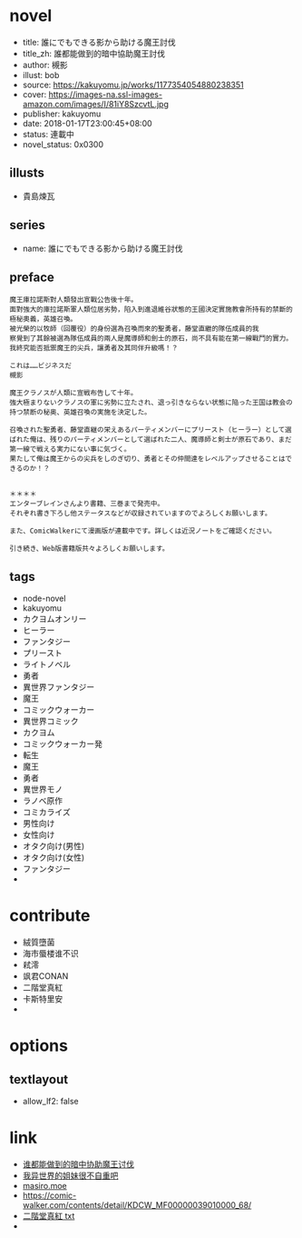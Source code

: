 # novel

- title: 誰にでもできる影から助ける魔王討伐
- title_zh: 誰都能做到的暗中協助魔王討伐
- author: 槻影
- illust:  bob
- source: https://kakuyomu.jp/works/1177354054880238351
- cover: https://images-na.ssl-images-amazon.com/images/I/81iY8SzcvtL.jpg
- publisher: kakuyomu
- date: 2018-01-17T23:00:45+08:00
- status: 連載中
- novel_status: 0x0300

## illusts

- 貴島煉瓦

## series

- name: 誰にでもできる影から助ける魔王討伐

## preface


```
魔王庫拉諾斯對人類發出宣戰公告後十年。
面對強大的庫拉諾斯軍人類位居劣勢，陷入到進退維谷狀態的王國決定實施教會所持有的禁斷的極秘奧義，英雄召喚。
被光榮的以牧師（回覆役）的身份選為召喚而來的聖勇者，藤堂直繼的隊伍成員的我
察覺到了其餘被選為隊伍成員的兩人是魔導師和劍士的原石，尚不具有能在第一線戰鬥的實力。
我終究能否抵禦魔王的尖兵，讓勇者及其同伴升級嗎！？

これは……ビジネスだ
槻影

魔王クラノスが人類に宣戦布告して十年。
強大極まりないクラノスの軍に劣勢に立たされ、退っ引きならない状態に陥った王国は教会の持つ禁断の秘奥、英雄召喚の実施を決定した。

召喚された聖勇者、藤堂直継の栄えあるパーティメンバーにプリースト（ヒーラー）として選ばれた俺は、残りのパーティメンバーとして選ばれた二人、魔導師と剣士が原石であり、まだ第一線で戦える実力にない事に気づく。
果たして俺は魔王からの尖兵をしのぎ切り、勇者とその仲間達をレベルアップさせることはできるのか！？


＊＊＊＊
エンターブレインさんより書籍、三巻まで発売中。
それぞれ書き下ろし他ステータスなどが収録されていますのでよろしくお願いします。

また、ComicWalkerにて漫画版が連載中です。詳しくは近況ノートをご確認ください。

引き続き、Web版書籍版共々よろしくお願いします。
```

## tags

- node-novel
- kakuyomu
- カクヨムオンリー
- ヒーラー
- ファンタジー
- プリースト
- ライトノベル
- 勇者
- 異世界ファンタジー
- 魔王
- コミックウォーカー
- 異世界コミック
- カクヨム
- コミックウォーカー発
- 転生
- 魔王
- 勇者
- 異世界モノ
- ラノベ原作
- コミカライズ
- 男性向け
- 女性向け
- オタク向け(男性)
- オタク向け(女性)
- ファンタジー
- 

# contribute

- 絨質墮菌
- 海市蜃楼谁不识
- 弒澪
- 飒君CONAN
- 二階堂真紅
- 卡斯特里安
- 

# options

## textlayout

- allow_lf2: false

# link

- [谁都能做到的暗中协助魔王讨伐](https://tieba.baidu.com/f?kw=%E8%B0%81%E9%83%BD%E8%83%BD%E5%81%9A%E5%88%B0%E7%9A%84%E6%9A%97%E4%B8%AD%E5%8D%8F%E5%8A%A9%E9%AD%94%E7%8E%8B%E8%AE%A8%E4%BC%90&ie=utf-8 "谁都能做到的暗中协助魔王讨伐")
- [我异世界的姐妹很不自重吧](https://tieba.baidu.com/f?kw=%E6%88%91%E5%BC%82%E4%B8%96%E7%95%8C%E7%9A%84%E5%A7%90%E5%A6%B9%E5%BE%88%E4%B8%8D%E8%87%AA%E9%87%8D&ie=utf-8 "我异世界的姐妹很不自重")
- [masiro.moe](http://masiro.moe/forum.php?mod=forumdisplay&fid=61&page=1)
- https://comic-walker.com/contents/detail/KDCW_MF00000039010000_68/
- [二階堂真紅 txt](https://drive.google.com/drive/folders/1Mt1hL7QtayCwhCWXacp-UZY4Kw9bcbGI)
- 

